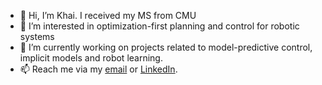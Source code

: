 - 👋 Hi, I’m Khai. I received my MS from CMU
- 👀 I’m interested in optimization-first planning and control for robotic systems
- 🌱 I’m currently working on projects related to model-predictive control, implicit models and robot learning.
- 📫 Reach me via my [email](mailto:khai.nx1201@gmail.com) or [LinkedIn](https://www.linkedin.com/in/khainx/).

<!---
xkhainguyen/xkhainguyen is a ✨ special ✨ repository because its `README.md` (this file) appears on your GitHub profile.
You can click the Preview link to take a look at your changes.
--->
